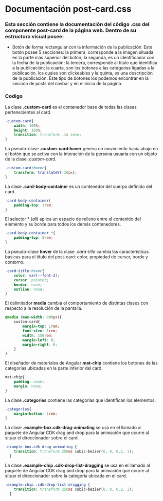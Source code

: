 # Documentación post-card.css

 ### Esta sección contiene la documentación del código .css del componente post-card de la página web. Dentro de su estructura visual posee: 
*  Botón de forma rectangular con la información de la publicación: Este botón posee 5 secciones: la primera, corresponde a la imagen situada en la parte más superior del botón; la segunda, es un identificador con la fecha de la publicación; la tercera, corresponde al título que identifica a la publicación; la cuarta, son los botones a las categorías ligadas a la publicación, los cuales son clickeables y la quinta, es una descripción de la publicación. Este tipo de botones los podemos encontrar en la sección de posts del navbar y en el inicio de la página. 

### Codigo
La clase **.custom-card** es el contenedor base de todas las clases pertenecientes al card. 
``` css
.custom-card{
    width: 100%;
    height: 100%;
    transition: transform .1s ease;
}
```

La pseudo-clase **.custom-card:hover** genera un movimiento hacia abajo en el botón que se activa con la interación de la persona usuaria con un objeto de la clase *.custom-card*.
``` css
.custom-card:hover{
    transform: translateY(-10px);
}
```

La clase **.card-body-container** es un contenedor del cuerpo definido del card.
``` css
.card-body-container{
    padding-top: 1rem;
}
```

El selector * (*all*) aplica un espacio de relleno entre el contenido del elemento y su borde para todos los demás contenedores.
``` css
.card-body-container *{
    padding-top: 0rem;
}
```

La pseudo-clase **hover** de la clase *.card-title* cambia las características básicas para el título del post-card: color, propiedad de cursor, borde y contorno.
``` css
.card-title:hover{
    color: var(--font-3);
    cursor: pointer;
    border: none;
    outline: none;
}
```

El delimitador **media** cambia el comportamiento de distintas clases con respecto a la resolución de la pantalla.
``` css
@media (max-width: 800px){
    custom-card{
        margin-top: 1rem;
        font-size: 1rem;
        width: 150rem;
        margin-left: 0;
        margin-right: 0;
    }
}
```
El diseñador de materiales de Angular **mat-chip** contiene los botones de las categorías ubicadas en la parte inferior del card.
``` css
mat-chip{
    padding: none;
    margin: none;
}
```

La clase **.categories** contiene las categorías que identifican los elementos.
``` css
.categories{
    margin-bottom: 1rem;
}
```

La clase **.example-box.cdk-drag-animating** se usa en el llamado al paquete de Angular CDK drag and drop para la animación que ocurre al situar el direccionador sobre el card.
``` css
.example-box.cdk-drag-animating {
    transition: transform 250ms cubic-bezier(0, 0, 0.2, 1);
  }
```

La clase **.example-chip .cdk-drop-list-dragging** se usa en el llamado al paquete de Angular CDK drag and drop para la animación que ocurre al situar el direccionador sobre la categoría ubicada en el card.
``` css
.example-chip .cdk-drop-list-dragging {
    transition: transform 250ms cubic-bezier(0, 0, 0.2, 1);
  }
```
  
